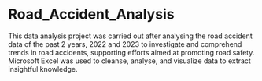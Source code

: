 # Road_Accident_Analysis
This data analysis project was carried out after analysing the road accident data of the past 2 years, 2022 and 2023 to investigate and comprehend trends in road accidents, supporting efforts aimed at promoting road safety. Microsoft Excel was used to cleanse, analyse, and visualize data to extract insightful knowledge.
